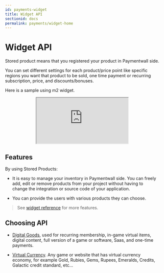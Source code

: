 ```yaml
---
id: payments-widget
title: Widget API
sectionid: docs
permalink: payments/widget-home
---
```


# Widget API

Stored product means that you registered your product in Paymentwall side.

You can set different settings for each product/price point like specific regions you want that product to be sold, one time payment or recurring subscription, price, and discounts/bonuses.

Here is a sample using m2 widget.

<div class="docs-iframe" style="text-align: center;">
	<iframe src="https://api.paymentwall.com/api/subscription/?key=048c51f8fc834a1467db96b683f16e70&uid=testuser&widget=m2_1&sign_version=2&sign=87363025d50bd587eaec63937a20a6e3">
	</iframe>
</div>

## Features

By using Stored Products:

* It is easy to manage your inventory in Paymentwall side. You can freely add, edit or remove products from your project without having to change the integration or source code of your application.

* You can provide the users with various products they can choose.

> See [widget reference](/paylet/widget/reference) for more features.

## Choosing API

* [Digital Goods](/payments/widget/digital-goods), used for recurring membership, in-game virtual items, digital content, full version of a game or software, Saas, and one-time payments.

* [Virtual Currency](/payments/widget/virtual-currency). Any game or website that has virtual currency economy, for example Gold, Rubies, Gems, Rupees, Emeralds, Credits, Galactic credit standard, etc...
